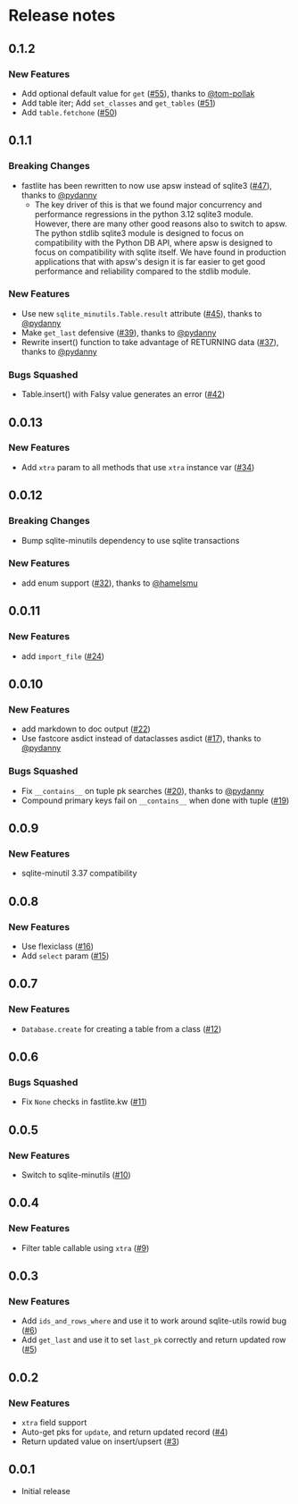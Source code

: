 # Release notes

<!-- do not remove -->

## 0.1.2

### New Features

- Add optional default value for `get` ([#55](https://github.com/AnswerDotAI/fastlite/pull/55)), thanks to [@tom-pollak](https://github.com/tom-pollak)
- Add table iter; Add `set_classes` and `get_tables` ([#51](https://github.com/AnswerDotAI/fastlite/issues/51))
- Add `table.fetchone` ([#50](https://github.com/AnswerDotAI/fastlite/issues/50))


## 0.1.1

### Breaking Changes

- fastlite has been rewritten to now use apsw instead of sqlite3 ([#47](https://github.com/AnswerDotAI/fastlite/pull/47)), thanks to [@pydanny](https://github.com/pydanny)
  - The key driver of this is that we found major concurrency and performance regressions in the python 3.12 sqlite3 module. However, there are many other good reasons also to switch to apsw. The python stdlib sqlite3 module is designed to focus on compatibility with the Python DB API, where apsw is designed to focus on compatibility with sqlite itself. We have found in production applications that with apsw's design it is far easier to get good performance and reliability compared to the stdlib module.

### New Features

- Use new `sqlite_minutils.Table.result` attribute ([#45](https://github.com/AnswerDotAI/fastlite/pull/45)), thanks to [@pydanny](https://github.com/pydanny)
- Make `get_last` defensive ([#39](https://github.com/AnswerDotAI/fastlite/pull/39)), thanks to [@pydanny](https://github.com/pydanny)
- Rewrite insert() function to take advantage of RETURNING data ([#37](https://github.com/AnswerDotAI/fastlite/pull/37)), thanks to [@pydanny](https://github.com/pydanny)

### Bugs Squashed

- Table.insert() with Falsy value generates an error ([#42](https://github.com/AnswerDotAI/fastlite/issues/42))


## 0.0.13

### New Features

- Add `xtra` param to all methods that use `xtra` instance var ([#34](https://github.com/AnswerDotAI/fastlite/issues/34))


## 0.0.12

### Breaking Changes

- Bump sqlite-minutils dependency to use sqlite transactions

### New Features

- add enum support ([#32](https://github.com/AnswerDotAI/fastlite/pull/32)), thanks to [@hamelsmu](https://github.com/hamelsmu)


## 0.0.11

### New Features

- add `import_file` ([#24](https://github.com/AnswerDotAI/fastlite/issues/24))


## 0.0.10

### New Features

- add markdown to doc output ([#22](https://github.com/AnswerDotAI/fastlite/issues/22))
- Use fastcore asdict instead of dataclasses asdict ([#17](https://github.com/AnswerDotAI/fastlite/pull/17)), thanks to [@pydanny](https://github.com/pydanny)

### Bugs Squashed

- Fix `__contains__` on tuple pk searches ([#20](https://github.com/AnswerDotAI/fastlite/pull/20)), thanks to [@pydanny](https://github.com/pydanny)
- Compound primary keys fail on `__contains__` when done with tuple ([#19](https://github.com/AnswerDotAI/fastlite/issues/19))


## 0.0.9

### New Features

- sqlite-minutil 3.37 compatibility


## 0.0.8

### New Features

- Use flexiclass ([#16](https://github.com/AnswerDotAI/fastlite/issues/16))
- Add `select` param ([#15](https://github.com/AnswerDotAI/fastlite/issues/15))


## 0.0.7

### New Features

- `Database.create` for creating a table from a class ([#12](https://github.com/AnswerDotAI/fastlite/issues/12))


## 0.0.6


### Bugs Squashed

- Fix `None` checks in fastlite.kw ([#11](https://github.com/AnswerDotAI/fastlite/issues/11))


## 0.0.5

### New Features

- Switch to sqlite-minutils ([#10](https://github.com/AnswerDotAI/fastlite/issues/10))


## 0.0.4

### New Features

- Filter table callable using `xtra` ([#9](https://github.com/AnswerDotAI/fastlite/issues/9))


## 0.0.3

### New Features

- Add `ids_and_rows_where` and use it to work around sqlite-utils rowid bug ([#6](https://github.com/AnswerDotAI/fastlite/issues/6))
- Add `get_last` and use it to set `last_pk` correctly and return updated row ([#5](https://github.com/AnswerDotAI/fastlite/issues/5))


## 0.0.2

### New Features

- `xtra` field support
- Auto-get pks for `update`, and return updated record ([#4](https://github.com/AnswerDotAI/fastlite/issues/4))
- Return updated value on insert/upsert ([#3](https://github.com/AnswerDotAI/fastlite/issues/3))


## 0.0.1

- Initial release

